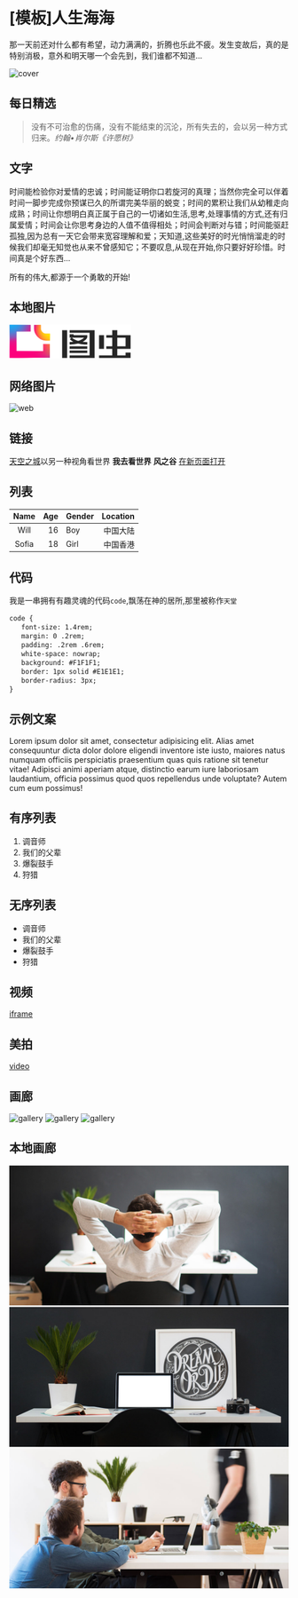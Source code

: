 [模板]人生海海
===
那一天前还对什么都有希望，动力满满的，折腾也乐此不疲。发生变故后，真的是特别消极，意外和明天哪一个会先到，我们谁都不知道...

<!-- eedoc {
	"banner":false,
	"create_time":"2019-07-18 21:45",
	"update_time":"2019-10-07 20:01",
	"category":"样板",
	"cover":"http://img.1991th.com/tuchongeter/statics/single-gallery-01.jpg",
	"tags":["画廊","示例","表格","自定义参数","引用","封面","代码","视频"]
} eedoc -->

![cover](http://img.1991th.com/tuchongeter/statics/single-gallery-01.jpg)

## 每日精选
> 没有不可治愈的伤痛，没有不能结束的沉沦，所有失去的，会以另一种方式归来。<cite>约翰•肖尔斯《许愿树》</cite>

## 文字
时间能检验你对爱情的忠诚；时间能证明你口若旋河的真理；当然你完全可以伴着时间一脚步完成你预谋已久的所谓完美华丽的蜕变；时间的累积让我们从幼稚走向成熟；时间让你想明白真正属于自己的一切诸如生活,思考,处理事情的方式,还有归属爱情；时间会让你思考身边的人值不值得相处；时间会判断对与错；时间能驱赶孤独,因为总有一天它会带来宽容理解和爱；天知道,这些美好的时光悄悄溜走的时候我们却毫无知觉也从来不曾感知它；不要叹息,从现在开始,你只要好好珍惜。时间真是个好东西...

所有的伟大,都源于一个勇敢的开始!

## 本地图片
![assets](../assets/tuchong.png)

## 网络图片
![web](http://img.1991th.com/tuchongeter/statics/single-gallery-03.jpg)

## 链接
[天空之城](#)以另一种视角看世界 **我去看世界** **风之谷** [在新页面打开](http://www.baidu.com?target=blank)

## 列表
|Name|Age|Gender|Location|
|:---:|---:|:---|---:|
|Will|16|Boy|中国大陆|
|Sofia|18|Girl|中国香港|

## 代码
我是一串拥有有趣灵魂的代码`code`,飘荡在神的居所,那里被称作`天堂`
```
code {
   font-size: 1.4rem;
   margin: 0 .2rem;
   padding: .2rem .6rem;
   white-space: nowrap;
   background: #F1F1F1;
   border: 1px solid #E1E1E1;
   border-radius: 3px;
}
```

## 示例文案
Lorem ipsum dolor sit amet, consectetur adipisicing elit. Alias amet consequuntur dicta dolor dolore eligendi inventore iste iusto, maiores natus numquam officiis perspiciatis praesentium quas quis ratione sit tenetur vitae! Adipisci animi aperiam atque, distinctio earum iure laboriosam laudantium, officia possimus quod quos repellendus unde voluptate? Autem cum eum possimus!

## 有序列表
1. 调音师
2. 我们的父辈
3. 爆裂鼓手
4. 狩猎

## 无序列表
- 调音师
- 我们的父辈
- 爆裂鼓手
- 狩猎

## 视频
[iframe](https://player.bilibili.com/player.html?aid=64229242&cid=111520559&page=1)

## 美拍
[video](http://img.1991th.com/tuchongeter/article/56e87e924624c7779.mp4)

## 画廊
![gallery](http://img.1991th.com/tuchongeter/statics/single-gallery-01.jpg)
![gallery](http://img.1991th.com/tuchongeter/statics/single-gallery-02.jpg)
![gallery](http://img.1991th.com/tuchongeter/statics/single-gallery-03.jpg)

## 本地画廊
![gallery](../assets/single-01.jpg)
![gallery](../assets/single-02.jpg)
![gallery](../assets/single-03.jpg)
